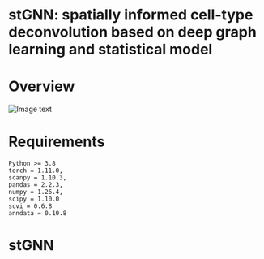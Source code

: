 # stGNN: spatially informed cell-type deconvolution based on deep graph learning and statistical model

Overview
===
![Image text]([https://github.com/LiangSDNULab/stAGCN/blob/main/stAGCN.png](https://github.com/LiangSDNULab/stGNN/blob/main/stGNN.png))


Requirements
===
```
Python >= 3.8
torch = 1.11.0,
scanpy = 1.10.3,
pandas = 2.2.3,
numpy = 1.26.4,
scipy = 1.10.0
scvi = 0.6.8
anndata = 0.10.8
```
# stGNN
